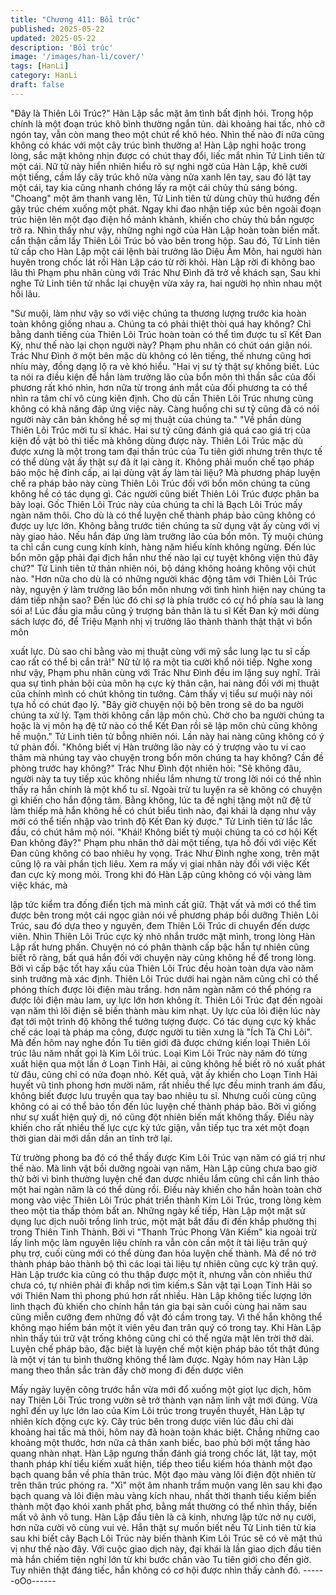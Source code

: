 ```yaml
---
title: "Chương 411: Bồi trúc"
published: 2025-05-22
updated: 2025-05-22
description: 'Bồi trúc'
image: '/images/han-li/cover/'
tags: [HanLi]
category: HanLi
draft: false
---
```


"Đây là Thiên Lôi Trúc?" Hàn Lập sắc mặt âm tình bất định hỏi.
Trong hộp chính là một đoạn trúc khô bình thường ngắn tủn. dài
khoảng hai tấc, nhỏ cỡ ngón tay, vẫn còn mang theo một chút rể
khô héo.
Nhìn thế nào đi nữa cũng không có khác với một cây trúc bình
thường a!
Hàn Lập nghi hoặc trong lòng, sắc mặt không nhịn được có chút
thay đổi, liếc mắt nhìn Tử Linh tiên tử một cái.
Nữ tử này hiển nhiên hiểu rõ sự nghi ngờ của Hàn Lập, khẽ cười
một tiếng, cầm lấy cây trúc khô nửa vàng nửa xanh lên tay, sau
đó lật tay một cái, tay kia cũng nhanh chóng lấy ra một cái chủy
thủ sáng bóng.
"Choang" một âm thanh vang lên, Tử Linh tiên tử dùng chủy thủ
hướng đến gậy trúc chém xuống một phát. Ngay khi đao nhận
tiếp xúc bên ngoài đoạn trúc hiện lên một đạo điện hồ mảnh
khảnh, khiến cho chủy thủ bắn ngược trở ra.
Nhìn thấy như vậy, những nghi ngờ của Hàn Lập hoàn toàn biến
mất. cẩn thận cầm lấy Thiên Lôi Trúc bỏ vào bên trong hộp.
Sau đó, Tử Linh tiên tử cấp cho Hàn Lập một cái lệnh bài trưởng
lão Diệu Âm Môn, hai người hàn huyên trong chốc lát rồi Hàn Lập
cáo từ rời khỏi.
Hàn Lập rời đi không bao lâu thì Phạm phu nhân cùng với Trác
Như Đình đã trở về khách sạn, Sau khi nghe Tử Linh tiên tử nhắc
lại chuyện vừa xảy ra, hai người họ nhìn nhau một hồi lâu.

"Sư muội, làm như vậy so với việc chúng ta thương lượng trước
kia hoàn toàn không giống nhau a. Chúng ta có phải thiệt thòi quá
hay không? Chỉ bằng danh tiếng của Thiên Lôi Trúc hoàn toàn có
thể tìm được tu sĩ Kết Đan Kỳ, như thế nào lại chọn người này?
Phạm phu nhân có chút oán giận nói.
Trác Như Đình ở một bên mặc dù không có lên tiếng, thế nhưng
cũng hơi nhíu mày, đồng dạng lộ ra vẻ khó hiểu.
"Hai vị sư tỷ thật sự không biết. Lúc ta nói ra điều kiện để hắn làm
trưởng lão của bổn môn thì thần sắc của đối phương rất khó nhìn,
hơn nữa từ trong ánh mắt của đối phương ta có thể nhìn ra tâm
chí vô cùng kiên định. Cho dù cần Thiên Lôi Trúc nhưng cũng
không có khả năng đáp ứng việc này. Càng huống chi sư tỷ cũng
đã có nói người này căn bản không hề sợ mị thuật của chúng ta."
"Về phần dùng Thiên Lôi Trúc mời tu sĩ khác. Hai sư tỷ cũng đánh
giá quá cao giá trị của kiện đồ vật bỏ thì tiếc mà không dùng được
này. Thiên Lôi Trúc mặc dù được xưng là một trong tam đại thần
trúc của Tu tiên giới nhưng trên thực tế có thể dùng vật ấy thật sự
đã ít lại càng ít. Không phải muốn chế tạo pháp bảo mộc hệ đỉnh
cấp, ai lại dùng vật ấy làm tài liệu? Mà phương pháp luyện chế ra
pháp bảo này cùng Thiên Lôi Trúc đối với bổn môn chúng ta cũng
không hề có tác dụng gì. Các người cũng biết Thiên Lôi Trúc
được phân ba bảy loại. Gốc Thiên Lôi Trúc này của chúng ta chỉ
là Bạch Lôi Trúc mấy ngàn năm thôi. Cho dù là có thể luyện chế
thành pháp bảo cũng không có được uy lực lớn. Không bằng
trước tiên chúng ta sử dụng vật ấy cùng với vị này giao hảo. Nếu
hắn đáp ứng làm trưởng lão của bổn môn. Tỷ muội chúng ta chỉ
cần cung cung kính kính, hàng năm hiếu kính không ngừng. Đến
lúc bổn môn gặp phải đại địch hắn như thế nào lại cự tuyệt không
viện thủ đây chứ?" Tử Linh tiên tử thản nhiên nói, bộ dáng không
hoảng không vội chút nào.
"Hơn nữa cho dù là có những người khác động tâm với Thiên Lôi
Trúc này, nguyện ý làm trưởng lão bổn môn nhưng với tình hình
hiện nay chúng ta dám tiếp nhận sao? Đến lúc đó chỉ sợ là phía
trước có cự hổ phía sau là lang sói a! Lúc đầu gia mẫu cũng ỷ
trượng bản thân là tu sĩ Kết Đan kỳ mới dùng sách lược đó, để
Triệu Mạnh nhị vị trưởng lão thành thành thật thật vì bổn môn

xuất lực. Dù sao chỉ bằng vào mị thuật cùng với mỹ sắc lung lạc
tu sĩ cấp cao rất có thể bị cắn trả!" Nữ tử lộ ra một tia cười khổ nói
tiếp.
Nghe xong như vậy, Phạm phu nhân cùng với Trác Như Đình đều
im lặng suy nghĩ.
Trải qua sự tình phản bội của môn hạ cực kỳ thân cận, hai nàng
đối với mị thuật của chính mình có chút không tin tưởng. Cảm
thấy vị tiểu sư muội này nói tựa hồ có chút đạo lý.
"Bây giờ chuyện nội bộ bên trong sẽ do ba người chúng ta xử lý.
Tạm thời không cần lập môn chủ. Chờ cho ba người chúng ta
hoặc là vị môn hạ đệ tử nào có thể Kết Đan rồi sẽ lập môn chủ
cũng không hề muộn." Tử Linh tiên tử bỗng nhiên nói.
Lần này hai nàng cũng không có ý tứ phản đối.
"Không biết vị Hàn trưởng lão này có ỷ trượng vào tu vi cao thâm
mà nhúng tay vào chuyện trong bổn môn chúng ta hay không?
Cần đề phòng trước hay không?" Trác Như Đình đột nhiên hỏi:
"Sẽ không đâu, người này ta tuy tiếp xúc không nhiều lắm nhưng
từ trong lời nói có thể nhìn thấy ra hắn chính là một khổ tu sĩ.
Ngoài trừ tu luyện ra sẽ không có chuyện gì khiến cho hắn động
tâm. Bằng không, lúc ta đề nghị tặng một nữ đệ tử làm thiếp mà
hắn không hề có chút biểu tình nào, đại khái là dạng như vậy mới
có thể tiến nhập vào trình độ Kết Đan kỳ được." Tử Linh tiên tử
lắc lắc đầu, có chút hâm mộ nói.
"Khái! Không biết tỷ muội chúng ta có cơ hội Kết Đan không đây?"
Phạm phu nhân thở dài một tiếng, tựa hồ đối với việc Kết Đan
cũng không có bao nhiêu hy vọng.
Trác Như Đình nghe xong, trên mặt cũng lộ ra vài phần tịch liêu.
Xem ra mấy vị giai nhân này đối với việc Kết đan cực kỳ mong
mỏi.
Trong khi đó Hàn Lập cũng không có vội vàng làm việc khác, mà

lập tức kiểm tra đống điển tịch mà mình cất giữ.
Thật vất vả mới có thể tìm được bên trong một cái ngọc giản nói
về phương pháp bồi dưỡng Thiên Lôi Trúc, sau đó dựa theo y
nguyên, đem Thiên Lôi Trúc di chuyển đến dược viên.
Nhìn Thiên Lôi Trúc cực kỳ nhỏ nhắn trước mặt mình, trong lòng
Hàn Lập rất hưng phấn.
Chuyện nó có phân thành cấp bậc hắn tự nhiên cũng biết rõ ràng,
bất quá hắn đối với chuyện này cũng không hề để trong lòng.
Bởi vì cấp bậc tốt hay xấu của Thiên Lôi Trúc đều hoàn toàn dựa
vào năm sinh trưởng mà xác định.
Thiên Lôi Trúc dưới hai ngàn năm cũng chỉ có thể phóng thích
được lôi điện màu trắng. hơn năm ngàn năm có thể phóng ra
được lôi điện màu lam, uy lực lớn hơn không ít.
Thiên Lôi Trúc đạt đến ngoài vạn năm thì lôi điện sẽ biến thành
màu kim nhạt. Uy lực của lôi điện lúc này đạt tới một trình độ
không thể tưởng tượng được. Có tác dụng cực kỳ khắc chế các
loại tà pháp ma công, được người tu tiên xưng là "Ích Tà Chi Lôi".
Mà đến hôm nay nghe đồn Tu tiên giới đã được chứng kiến loại
Thiên Lôi trúc lâu năm nhất gọi là Kim Lôi trúc.
Loại Kim Lôi Trúc này năm đó từng xuất hiện qua một lần ở Loạn
Tinh Hải, ai cũng không hề biết rõ nó xuất phát từ đâu, cũng chỉ
có nửa đoạn nhỏ.
Kết quả, vật ấy khiến cho Loạn Tinh Hải huyết vũ tinh phong hơn
mười năm, rất nhiều thế lực đều minh tranh ám đấu, không biết
được lưu truyền qua tay bao nhiêu tu sĩ.
Nhưng cuối cùng cũng không có ai có thể bảo tồn đến lúc luyện
chế thành pháp bảo. Bởi vì giống như sự xuất hiện quỷ dị, nó
cũng đột nhiên biến mất không thấy. Điều này khiến cho rất nhiều
thế lực cực kỳ tức giận, vẫn tiếp tục tra xét một đoạn thời gian dài
mới dần dần an tĩnh trở lại.

Từ trường phong ba đó có thể thấy được Kim Lôi Trúc vạn năm có
giá trị như thế nào.
Mà linh vật bồi dưỡng ngoài vạn năm, Hàn Lập cũng chưa bao giờ
thử bởi vì bình thường luyện chế đan dược nhiều lắm cũng chỉ
cần linh thảo một hai ngàn năm là có thể dùng rồi.
Điều này khiến cho hắn hoàn toàn chờ mong vào việc Thiên Lôi
Trúc phát triển thành Kim Lôi Trúc, trong lòng kèm theo một tia
thấp thỏm bất an.
Những ngày kế tiếp, Hàn Lập một mặt sử dụng lục dịch nuôi trồng
linh trúc, một mặt bắt đầu đi đến khắp phường thị trong Thiên Tinh
Thành.
Bởi vì "Thanh Trúc Phong Vân Kiếm" kia ngoài trừ lấy linh mộc
làm nguyên liệu chính ra vẫn còn cần một ít tài liệu trân quý phụ
trợ, cuối cùng mới có thể dùng đan hỏa luyện chế thành.
Mà để nó trở thành pháp bảo thành bộ thì các loại tài liệu tự nhiên
cũng cực kỳ trân quý. Hàn Lập trước kia cũng có thu thập được
một ít, nhưng vẫn còn nhiều thứ chưa có, tự nhiên phải đi khắp
nơi tìm kiếm.s
Sản vật tại Loạn Tinh Hải so với Thiên Nam thì phong phú hơn rất
nhiều. Hàn Lập không tiếc lượng lớn linh thạch đủ khiến cho chính
hắn tán gia bại sản cuối cùng hai năm sau cũng miễn cưỡng đem
những đồ vật đó cầm trong tay. Vì thế hắn không thể không mạo
hiểm bán một ít viên yêu đan trân quý có trong tay.
Khi Hàn Lập nhìn thấy túi trữ vật trống không cũng chỉ có thể
ngửa mặt lên trời thở dài.
Luyện chế pháp bảo, đặc biệt là luyện chế một kiện pháp bảo tốt
thật đúng là một vị tán tu bình thường không thể làm được.
Ngày hôm nay Hàn Lập mang theo thần sắc tràn đầy chờ mong đi
đến dược viên

Mấy ngày luyện công trước hắn vừa mới đổ xuống một giọt lục
dịch, hôm nay Thiên Lôi Trúc trong vườn sẽ trở thành vạn năm
linh vật mới đúng.
Vừa nghĩ đến uy lực lớn lao của Kim Lôi trúc trong truyền thuyết,
Hàn Lập tự nhiên kích động cực kỳ.
Cây trúc bên trong dược viên lúc đầu chỉ dài khoảng hai tấc mà
thôi, hôm nay đã hoàn toàn khác biệt.
Chẳng những cao khoảng một thước, hơn nữa cả thân xanh biếc,
bao phủ bởi một tầng hào quang nhàn nhạt.
Hàn Lập ngưng thần đánh giá trong chốc lát, lật tay, một thanh
pháp khí tiểu kiếm xuất hiện, tiếp theo tiểu kiếm hóa thành một
đạo bạch quang bắn về phía thân trúc.
Một đạo màu vàng lôi điện đột nhiên từ trên thân trúc phóng ra.
"Xì" một âm nhanh trầm muộn vang lên sau khi đạo bạch quang
và lôi điện màu vàng kích nhau, nhất thời thanh tiểu kiếm biến
thành một đạo khói xanh phất phơ, bằng mắt thường có thể nhìn
thấy, biến mất vô ảnh vô tung.
Hàn Lập đầu tiên là cả kinh, nhưng lập tức nở nụ cười, hơn nữa
cười vô cùng vui vẻ.
Hắn thật sự muốn biết nếu Tử Linh tiên tử kia sau khi biết cây
Bạch Lôi Trúc này biến thành Kim Lôi Trúc sẽ có vẻ mặt thú vị
như thế nào đây.
Với cuộc giao dịch này, đại khái là lần giao dịch đầu tiên mà hắn
chiếm tiện nghi lớn từ khi bước chân vào Tu tiên giới cho đến giờ.
Tuy nhiên thật đáng tiếc, hắn không có cơ hội được nhìn thấy
cảnh đó.
------oOo------

